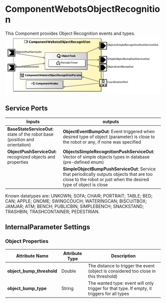 # ComponentWebotsObjectRecognition

This Component provides Object Recognition events and types.
![ComponentWebotsObjectRecognition](model/ComponentWebotsObjectRecognitionComponentDefinition.jpg)

## Service Ports

| Inputs  | outputs |
| ------- | ------- |
| **BaseStateServiceOut**: state of the robot base (position and orientation) | **ObjectEventBumpOut**: Event triggered when desired type of object (parameter) is close to the robot or any, if none was specified |
| **ObjectPushServiceOut**: recognized objects and properties | **ObjectsSimpleRecognitionPushServiceOut**: Vector of simple objects types in database (pre-defined enum) |
| | **SimpleObjectBumpPushServiceOut**: Service that periodically outputs objects that are too close to the robot or just when the desired type of object is close

Known datatypes are: UNKOWN; SOFA; CHAIR; PORTRAIT; TABLE; BED; CAN; APPLE; GNOME; SWINGCOUCH; WATERINGCAN; BISCUITBOX; JAMJAR; ATM; BENCH; PUBLICBIN; SIMPLEBENCH; SNACKSTAND; TRASHBIN; TRASHCONTAINER; PEDESTRIAN.

## InternalParameter Settings

### Object Properties

| Attribute Name | Attribute Type | Description |
|----------------|----------------|-------------|
| **object_bump_threshold** | Double | The distance to trigger the event (object is considered too close in this threshold) |
| **object_bump_type** | String | The wanted type: event will only trigger for that type. If empty, it triggers for all types |
